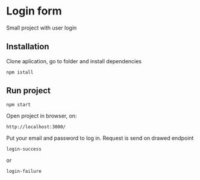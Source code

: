 # Login form

Small project with user login

## Installation

Clone aplication, go to folder and install dependencies

```
npm istall
```

## Run project

```
npm start
```

Open project in browser, on:

```
http://localhost:3000/
```

Put your email and password to log in. Request is send on drawed endpoint 
```
login-success
```
or
```
login-failure
```